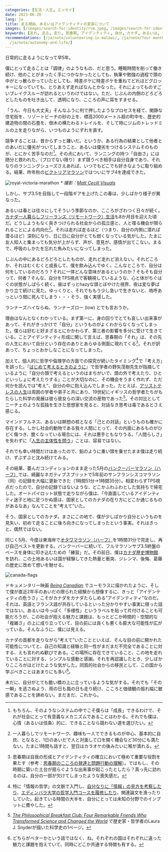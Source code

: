 ```yaml
---
categories: [生活・人生, エッセイ]
date: 2023-06-20
lang: ja
title: 走る理由、あるいはアイデンティティの変容について
images: [/images/search-for-identity/rvm.jpeg, /images/search-for-identity/canada.jpeg]
keywords: [走れ, 走る, 走り, 思春期, アイデンティティ, 自分, カナダ, あるいは, マラソン, 社会]
recommendations: [/ja/note/volunteering-in-malawi/, /ja/note/four-months-after-moving-to-canada/,
  /ja/note/autonomy-and-life/]
---
```


日常的に走るようになって早5年。

僕にとって走ることは「調律」のようなもの、だと思う。睡眠時間を削って働き続け、他のことがまったく手につかなかったとしても、執筆や勉強の過程で頭の中がとっ散らかっていたとしても、時差ボケに時差ボケを重ねてどれほどグロッキーになっていても、とりあえず走ればなんとかなった。それによってものすごいブレイクスルーが訪れるというわけではない。ただ、じぶんの内側のどろどろとしたものを吐き出して、透明になり、こころの声に耳をすませる。

「うん、今日も大丈夫」そんなふうに判で押したようなプロセスを経て、閑静な住宅街を、リゾートビーチの砂の上を、標高2000メートル超の町中を、歴史的建造物の間の石畳を、倒木の横たわるトレイルを、そして時にジムのトレッドミルの上を走りながら、いつものように<ruby><rb>ずれ</rb><rp>（</rp><rt>、、</rt><rp>）</rp></ruby>を直す。

競争することは、昔からずっと嫌いだ。というか、ある行為の結果として他者とのあいだに優劣がついてしまうこと、あるいは優劣をつけるシステムそのものが、とにかく苦手なのだ[^1]。その点において、ランニングの持つ「自由さ」には随分と救われた。（プロでない限り）まず競うべき相手は自分自身であり、それなりのランニングシューズさえあれば、いつでもどこでも好きなように取り組める。結果、昨年秋の[ビクトリアマラソン](https://startlinetiming.com/en/races/2022/victoriamarathon/view/1007)ではついにサブ4を達成できた。

![royal-victoria-marathon](/images/search-for-identity/rvm.jpeg)
_\* 撮影：[Matt Cecill Visuals](https://mattcecill.smugmug.com/2022-Royal-Victoria-Marathon/i-kdzwD9b)_

しかし、サブ3.5を目指して一段階ギアを上げたこの春は、少しばかり様子が異なった。

あるいは春とは往々にしてそういう季節なのか、こころがざわつく日々が続く。[カナダ一人暮らしフリーランス（リモートワーク）生活](/note/becoming-a-freelancer-in-canada/)も8か月目を迎えた頃だ。どうしようもなく突きつけられる社会からの孤立感と、人と喋る機会が限られることによる内向化[^2]。それは走れば走るほど（つまり、自分の内側に潜れば潜るほど）深刻になり、日に日に自分がとても弱くなっている気がした。たまに友人知人と集まっても気分が上がらず、声が、意見が、感情が出てこない。まるで、呼吸のしかたを忘れた魚みたいになってしまった。

じぶんの中にあるどろどろとしたものが、走れど走れど消えない。それどころか、それはむくむくと成長して、僕を飲み込んでゆく。こんなところで、自分は何をしているのだろう？それに一体どんな意味があるというのか？そもそも自分って、何者？そんな、自分をTPS視点で客観視しているような、心と体がちぐはぐの状態がしばらく続く。昼はずっとhazyな頭とぼやけた視界、夜は変な夢ばかり立て続けに見た。ゆっくりと、それでももう少し急いで生きないと、嗚呼あっという間に死んでしまう・・・そう、強く実感した。

ランナーズハイならぬ、ランナーズロー (low) とでも言おうか。

理由はなんとなくわかっている。まず第一に、身の回りでとても哀しい出来事があって、それがきっかけで「自分」というものがよくわからなくなってしまった。僕らは好むと好まざるとにかかわらず、第三者の影響を多分に受けて生きている。ことアイデンティティ形成に関して言えば、思春期の「それ」は、その先の人生において自分という存在のありとあらゆる側面に現れてくる[^3]。それが訳あって、ちょっとおかしなことになってしまった。

加えて、個人的に哲学や倫理学の方面での探究が続いたタイミング[^4]で「考え方」を誤った。『[はじめて考えるときのように](https://www.amazon.co.jp/dp/B00H8LI0IS/)』で哲学者の野矢茂樹先生が指摘しているように「自分の頭で考えるというのはまちがいで、頭の外で考えたり、ひとといっしょに考えたりする」ことが大切なのに、その機会をうまく作れず、ただ何かを読んでは“考え”、自分の中に抱え込んでしまった。たとえば、[アリストテレスの人生](https://plato.stanford.edu/entries/aristotle/#AriLif)は周囲の学者や弟子と共にあり、19世紀にイギリスの哲学者たちがもたらした科学の発展は彼ら彼女らの深い交流の産物であった[^5]。その対比としてニーチェのような孤独を生きた思想家を見ると、対話なき思考は毒であるとさえ感じる。

マインドフルネス、あるいは瞑想の核となる「己との対話」というものも確かに存在する。しかし社会的動物である我々人間にとって、その内面にあるものがひどく傷つき、脆くなっている場合には、それは悪手ともなりうる。「人間らしさ」を失わずに「[人生の主体性を問う](/ja/note/autonomy-and-life/)」ことは、容易ではない。

それでも幸い時間だけはあったので、鉛のように重い頭を乗せたまま僕は走り続け、ずぶずぶと沈み続けてみる。

その結果、萎んだコンディションのまま走った5月の[バンクーバーマラソン（ハーフ）](https://www.sportstats.one/display-results.xhtml?raceid=118168&status=results&bib=20432)では、綺麗なネガティブスプリットで5年前のサンフランシスコマラソン（同）の記録を大幅に更新できた（1時間51分→1時間35分）。相変わらずTPS視点だったので、自分の記録ではないような、どこかふわふわとした気持ちで帰宅した。オートパイロット状態で走りながら僕は、「今直面しているアイデンティティ迷子と地に足つかぬ感は、国家としてのカナダの在り方にどこか通じるものがあるなあ」なんてことを“考えて”いた。

そう、国家としてのカナダ。まさにこの地で、僕が少しばかり自分というものを見失い、初めて走ることに後ろ向きになってしまったという事実。それはきっと、偶然ではない。

同じく5月、今度は東海岸で[オタワマラソン（ハーフ）](https://www.sportstats.ca/display-results.xhtml?raceid=118517&status=results&bib=8832)を1時間31分で完走し、再び自己ベストを更新する。バンクーバーに続いて、フルマラソンサブ3.5終盤のペースを身体に叩き込むための「練習」だ。その前日、僕は[カナダ歴史博物館](https://www.historymuseum.ca/) を訪れ、この土地あるいは国が経験してきた熱量と衝突、ジレンマ、後悔、葛藤の歴史に改めて想いを馳せる。

![canada-flags](/images/search-for-identity/canada.jpeg)

ドキュメンタリー映画 *[Being Canadian](https://www.imdb.com/title/tt1723659/)* でユーモラスに描かれたように、そして僕が直近2年半のあいだの限られた経験から想像するに、きっと「アイデンティティの危うさ」こそがカナダをカナダたらしめる“アイデンティティ”なのだ。それは、英語とフランス語が共存しているといった分かりやすい事実に限った話ではない。あるいは今っぽく「多様性」というラベルを貼って片付けることも可能だろうが、この社会が抱える魅力と課題は、もっとどこか時間的・空間的な「複雑さ」の上に成り立っていて、目の前には良くも悪くも膨大な可能性が広がっている。そんなふうに、僕には見える。

カナダの首都を走りながら“考えて”いたことといえば、そんな目の前に開かれた可能性についてと、自己の知識と経験と同一性がまだまだ不完全であることに対する、えも言われぬ歓びである。この場所に存在できていること、この地を走れていることに対する、シンプルな感動と感謝。それを再認識したとき、少しばかりこころがほどけたような気がした。同質的社会からの移民として、この国から学ぶべきことはあまりにも多い[^6]。

未だに、自分がとても脆い橋の上に立っているような気がする。それでも「その一瞬」を逃さぬよう、雨の日も風の日も走り続け、こころと価値観の振れ幅に敏感であることを諦めない。まだまだ、これから。

[^1]: もちろん、そのようなシステムの中でこそ僕らは「成長」できるわけで、それが社会にとって有意義なメカニズムであることはわかる。それでも僕は、心情（あるいは信条）的に、できることなら競わない道を選びたい。
[^2]: 一人暮らしでリモートワーク、趣味も一人でできるものが中心、基本的に自炊、となると、1日のあいだで人と対面して口を開く機会など30分にも満たない。たまに1時間も話すと、翌日はカラオケの後みたいに喉が潰れる。
[^3]: 思春期は自我の形成とアイデンティティの確立において極めて重要な役割を果たす（参考：[思春期のこころの発達と問題行動の理解](https://www.e-healthnet.mhlw.go.jp/information/heart/k-03-002.html)）。ではもし、その時期に築いた土台が揺らぐような出来事が起こったとしたら？真っ先に訪れるのは、自分の一部が欠けてしまったような喪失感だ。
[^4]: 特に「情報の哲学」の文脈で入門し、[自分なりに「情報」の見方を考察したり](/ja/note/information-diet/)、[エディンバラ大学の哲学入門コースを履修したり](https://www.coursera.org/account/accomplishments/certificate/5TZNN26PQGEV)、関連論文を漁ったりしていた。起きている時間の大半を、自分にとっては未知の分野でのインプットに費やした。
[^5]: *[The Philosophical Breakfast Club: Four Remarkable Friends Who Transformed Science and Changed the World](https://www.goodreads.com/review/show/5595979897)* で歴史家・哲学者のLaura J. Snyderが描いた科学史の1ページ。
[^6]: どちらがベターかという話ではなく、ね。それぞれの国はそれぞれに違った魅力と課題を抱えていて、同時にどこか共通する特徴も有する。
